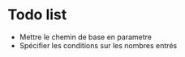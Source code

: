 # Todo list

- Mettre le chemin de base en parametre
- Spécifier les conditions sur les nombres entrés